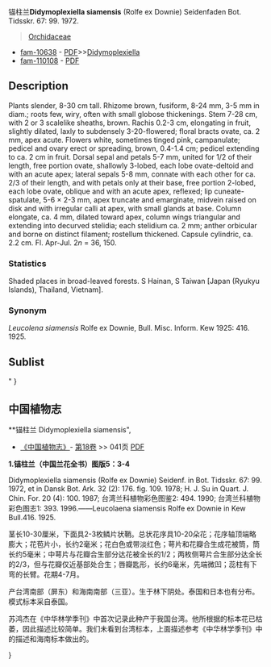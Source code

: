 锚柱兰**Didymoplexiella siamensis** (Rolfe ex Downie) Seidenfaden Bot. Tidsskr. 67: 99. 1972.

> [Orchidaceae](http://iplant.cn/info/Orchidaceae?t=foc)
* [fam-10638](http://www.iplant.cn/foc/fam/10638) - [PDF](http://www.iplant.cn/foc/pdf/Orchidaceae.pdf)>>[Didymoplexiella](http://iplant.cn/info/Didymoplexiella?t=foc)
* [fam-110108](http://www.iplant.cn/foc/fam/110108) - [PDF](http://www.iplant.cn/foc/pdf/Didymoplexiella.pdf)

## Description

Plants slender, 8-30 cm tall. Rhizome brown, fusiform, 8-24 mm, 3-5 mm in diam.; roots few, wiry, often with small globose thickenings. Stem 7-28 cm, with 2 or 3 scalelike sheaths, brown. Rachis 0.2-3 cm, elongating in fruit, slightly dilated, laxly to subdensely 3-20-flowered; floral bracts ovate, ca. 2 mm, apex acute. Flowers white, sometimes tinged pink, campanulate; pedicel and ovary erect or spreading, brown, 0.4-1.4 cm; pedicel extending to ca. 2 cm in fruit. Dorsal sepal and petals 5-7 mm, united for 1/2 of their length, free portion ovate, shallowly 3-lobed, each lobe ovate-deltoid and with an acute apex; lateral sepals 5-8 mm, connate with each other for ca. 2/3 of their length, and with petals only at their base, free portion 2-lobed, each lobe ovate, oblique and with an acute apex, reflexed; lip cuneate-spatulate, 5-6 × 2-3 mm, apex truncate and emarginate, midvein raised on disk and with irregular calli at apex, with small glands at base. Column elongate, ca. 4 mm, dilated toward apex, column wings triangular and extending into decurved stelidia; each stelidium ca. 2 mm; anther orbicular and borne on distinct filament; rostellum thickened. Capsule cylindric, ca. 2.2 cm. Fl. Apr-Jul. 2*n* = 36, 150.

### Statistics
Shaded places in broad-leaved forests. S Hainan, S Taiwan [Japan (Ryukyu Islands), Thailand, Vietnam].

### Synonym
*Leucolena siamensis* Rolfe ex Downie, Bull. Misc. Inform. Kew 1925: 416. 1925.


## Sublist
"
}
## 中国植物志

**锚柱兰 Didymoplexiella siamensis",


* [《中国植物志》](http://www.iplant.cn/frps)- [第18卷](http://www.iplant.cn/frps/vol/18) >> 041页 [PDF](http://www.iplant.cn/frps/pdf/18/041.pdf)

**1.锚柱兰（中国兰花全书）图版5：3-4**

Didymoplexiella siamensis (Rolfe ex Downie) Seidenf. in Bot. Tidsskr. 67: 99. 1972, et in Dansk Bot. Ark. 32 (2): 176. fig. 109. 1978; H. J. Su in Quart. J. Chin. For. 20 (4): 100. 1987; 台湾兰科植物彩色图鉴2: 494. 1990; 台湾兰科植物彩色图志1: 393. 1996.——Leucolaena siamensis Rolfe ex Downie in Kew Bull.416. 1925.

茎长10-30厘米，下面具2-3枚鳞片状鞘。总状花序具10-20朵花；花序轴顶端略膨大；花苞片小，长约2毫米；花白色或带淡红色；萼片和花瓣合生成花被筒，筒长约5毫米；中萼片与花瓣合生部分达花被全长的1/2；两枚侧萼片合生部分达全长的2/3，但与花瓣仅近基部处合生；唇瓣匙形，长约6毫米，先端微凹；蕊柱有下弯的长臂。花期4-7月。

产台湾南部（屏东）和海南南部（三亚）。生于林下阴处。泰国和日本也有分布。模式标本采自泰国。

苏鸿杰在《中华林学季刊》中首次记录此种产于我国台湾。他所根据的标本花已枯萎，因此描述比较简单。我们未看到台湾标本，上面描述参考《中华林学季刊》中的描述和海南标本做出的。

}